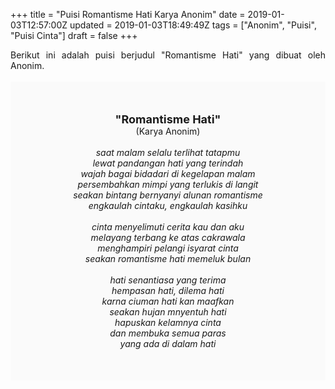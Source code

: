 +++
title = "Puisi Romantisme Hati Karya Anonim"
date = 2019-01-03T12:57:00Z
updated = 2019-01-03T18:49:49Z
tags = ["Anonim", "Puisi", "Puisi Cinta"]
draft = false
+++

<div dir="ltr" style="text-align: left;" trbidi="on"><div style="text-align: justify;">Berikut ini adalah puisi berjudul "Romantisme Hati" yang dibuat oleh Anonim.</div><br /><div style="background: #FAFAFA; font-size: 14px; height: auto; margin: 0 auto; padding: 50px; text-align: center; width: auto;"><span style="font-size: 18px;"><b>"Romantisme Hati"</b></span><br />(Karya Anonim)<br /><br /><i>saat malam selalu terlihat tatapmu<br />lewat pandangan hati yang terindah<br />wajah bagai bidadari di kegelapan malam<br />persembahkan mimpi yang terlukis di langit<br />seakan bintang bernyanyi alunan romantisme<br />engkaulah cintaku, engkaulah kasihku<br /><br />cinta menyelimuti cerita kau dan aku<br />melayang terbang ke atas cakrawala<br />menghampiri pelangi isyarat cinta<br />seakan romantisme hati memeluk bulan<br /><br />hati senantiasa yang terima<br />hempasan hati, dilema hati<br />karna ciuman hati kan maafkan<br />seakan hujan mnyentuh hati<br />hapuskan kelamnya cinta<br />dan membuka semua paras<br />yang ada di dalam hati</i> </div></div>
